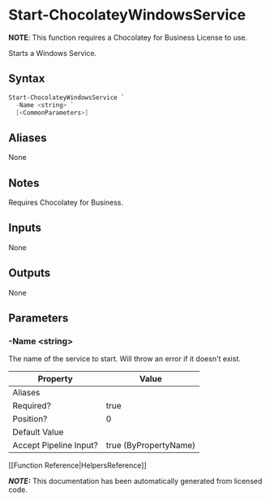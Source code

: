 ﻿---
Title: Start-ChocolateyWindowsService
Description: Information on Start-ChocolateyWindowsService function
RedirectFrom: docs/helpers-start-chocolatey-windows-service
ShowInNavbar: false
ShowInSidebar: false
---

# Start-ChocolateyWindowsService

**NOTE**: This function requires a Chocolatey for Business License to use.

Starts a Windows Service.

## Syntax

~~~powershell
Start-ChocolateyWindowsService `
  -Name <string> `
  [<CommonParameters>]
~~~


## Aliases

None

## Notes
Requires Chocolatey for Business.

## Inputs

None

## Outputs

None

## Parameters

###  -Name &lt;string&gt;
The name of the service to start. Will throw an error if it doesn't exist.


Property               | Value
---------------------- | ---------------------
Aliases                |
Required?              | true
Position?              | 0
Default Value          |
Accept Pipeline Input? | true (ByPropertyName)




[[Function Reference|HelpersReference]]

***NOTE:*** This documentation has been automatically generated from licensed code.
